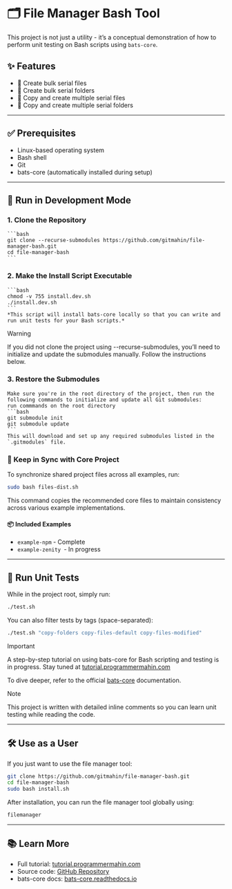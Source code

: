 # 🗂️ File Manager Bash Tool
This project is not just a utility - it’s a conceptual demonstration of how to perform unit testing on Bash scripts using `bats-core`.

## ✨ Features
- 📁 Create bulk serial files
- 📂 Create bulk serial folders
- 📝 Copy and create multiple serial files
- 🧾 Copy and create multiple serial folders

---

## ✅ Prerequisites
- Linux-based operating system
- Bash shell
- Git
- bats-core (automatically installed during setup)

---

## 🚀 Run in Development Mode
### 1. Clone the Repository
    ```bash
    git clone --recurse-submodules https://github.com/gitmahin/file-manager-bash.git
    cd file-manager-bash
    ```

### 2. Make the Install Script Executable
    ```bash
    chmod -v 755 install.dev.sh
    ./install.dev.sh
    ```
    *This script will install bats-core locally so that you can write and run unit tests for your Bash scripts.*


> [!WARNING]
> If you did not clone the project using --recurse-submodules, you’ll need to initialize and update the submodules manually. Follow the instructions below.
### 3. Restore the Submodules
    Make sure you're in the root directory of the project, then run the following commands to initialize and update all Git submodules:
    run commmands on the root directory
    ```bash
    git submodule init
    git submodule update
    ```
    This will download and set up any required submodules listed in the `.gitmodules` file.


### 🔄 Keep in Sync with Core Project
To synchronize shared project files across all examples, run:
```bash
sudo bash files-dist.sh
```
This command copies the recommended core files to maintain consistency across various example implementations.

#### 📦 Included Examples
- `example-npm` - Complete
- `example-zenity `- In progress

---

## 🧪 Run Unit Tests
While in the project root, simply run:
```bash
./test.sh
```
You can also filter tests by tags (space-separated):
```bash
./test.sh "copy-folders copy-files-default copy-files-modified"
```

> [!IMPORTANT]
> A step-by-step tutorial on using bats-core for Bash scripting and testing is in progress. Stay tuned at [tutorial.programmermahin.com](https://tutorial.programmermahin.com/devops/linux-and-bash-scripting/get-started-with-bash)

To dive deeper, refer to the official [bats-core](https://bats-core.readthedocs.io/en/stable/#) documentation.

> [!NOTE]
> This project is written with detailed inline comments so you can learn unit testing while reading the code.

---

## 🛠 Use as a User
If you just want to use the file manager tool:
```bash
git clone https://github.com/gitmahin/file-manager-bash.git
cd file-manager-bash
sudo bash install.sh
```

After installation, you can run the file manager tool globally using:
```bash
filemanager
```
---

## 📚 Learn More
- Full tutorial: [tutorial.programmermahin.com](https://tutorial.programmermahin.com/devops/linux-and-bash-scripting/get-started-with-bash)
- Source code: [GitHub Repository](https://github.com/gitmahin/file-manager-bash.git)
- bats-core docs: [bats-core.readthedocs.io](https://bats-core.readthedocs.io/en/stable/#)